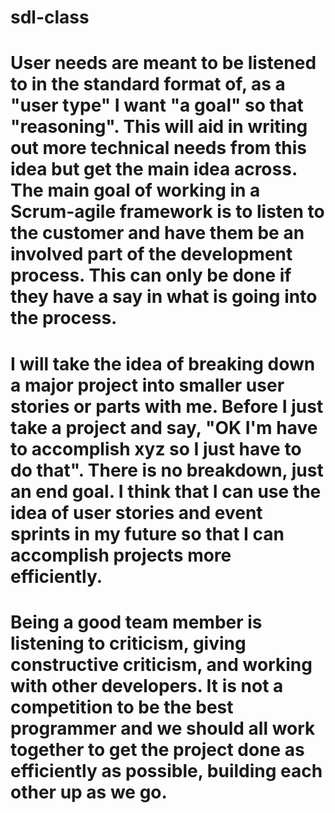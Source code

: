 # sdl-class
# User needs are meant to be listened to in the standard format of, as a "user type" I want "a goal" so that "reasoning". This will aid in writing out more technical needs from this idea but get the main idea across. The main goal of working in a Scrum-agile framework is to listen to the customer and have them be an involved part of the development process. This can only be done if they have a say in what is going into the process. 
# I will take the idea of breaking down a major project into smaller user stories or parts with me. Before I just take a project and say, "OK I'm have to accomplish xyz so I just have to do that". There is no breakdown, just an end goal. I think that I can use the idea of user stories and event sprints in my future so that I can accomplish projects more efficiently. 
# Being a good team member is listening to criticism, giving constructive criticism, and working with other developers. It is not a competition to be the best programmer and we should all work together to get the project done as efficiently as possible, building each other up as we go.
